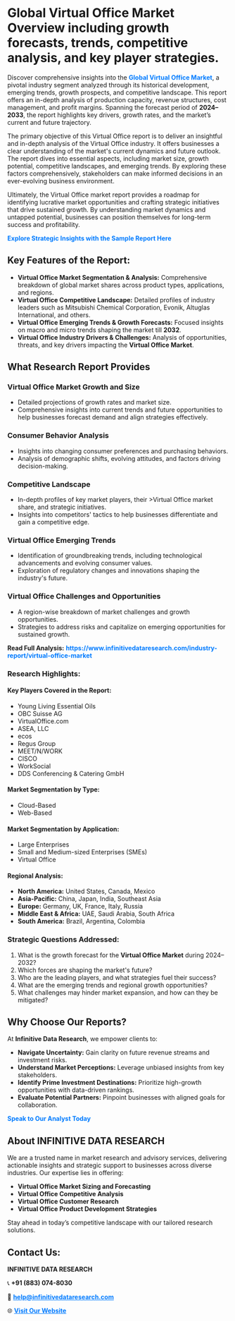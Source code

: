 <h1>Global Virtual Office Market Overview including growth forecasts, trends, competitive analysis, and key player strategies.</h1>
<p>
Discover comprehensive insights into the 
<a href="https://www.infinitivedataresearch.com/industry-report/virtual-office-market" rel="dofollow" style="color: #007BFF; text-decoration: none;"><strong>Global Virtual Office Market</strong></a>, a pivotal industry segment analyzed through its historical development, emerging trends, growth prospects, and competitive landscape. This report offers an in-depth analysis of production capacity, revenue structures, cost management, and profit margins. Spanning the forecast period of <strong>2024–2033</strong>, the report highlights key drivers, growth rates, and the market’s current and future trajectory.
</p>
<p>
The primary objective of this Virtual Office report is to deliver an insightful and in-depth analysis of the Virtual Office industry. It offers businesses a clear understanding of the market's current dynamics and future outlook. The report dives into essential aspects, including market size, growth potential, competitive landscapes, and emerging trends. By exploring these factors comprehensively, stakeholders can make informed decisions in an ever-evolving business environment.
</p>
<p>
Ultimately, the Virtual Office market report provides a roadmap for identifying lucrative market opportunities and crafting strategic initiatives that drive sustained growth. By understanding market dynamics and untapped potential, businesses can position themselves for long-term success and profitability.
</p>
<p>
<a href="https://www.infinitivedataresearch.com/request-sample/reportId=112280" style="color: #007BFF; text-decoration: none;"><strong>Explore Strategic Insights with the Sample Report Here</strong></a>
</p>

<h2>Key Features of the Report:</h2>
<ul>
<li><strong>Virtual Office Market Segmentation & Analysis:</strong> Comprehensive breakdown of global market shares across product types, applications, and regions.</li>
<li><strong>Virtual Office Competitive Landscape:</strong> Detailed profiles of industry leaders such as Mitsubishi Chemical Corporation, Evonik, Altuglas International, and others.</li>
<li><strong>Virtual Office Emerging Trends & Growth Forecasts:</strong> Focused insights on macro and micro trends shaping the market till <strong>2032</strong>.</li>
<li><strong>Virtual Office Industry Drivers & Challenges:</strong> Analysis of opportunities, threats, and key drivers impacting the <strong>Virtual Office Market</strong>.</li>
</ul>

<h2>What Research Report Provides</h2>
<h3>Virtual Office Market Growth and Size</h3>
<ul>
<li>Detailed projections of growth rates and market size.</li>
<li>Comprehensive insights into current trends and future opportunities to help businesses forecast demand and align strategies effectively.</li>
</ul>

<h3>Consumer Behavior Analysis</h3>
<ul>
<li>Insights into changing consumer preferences and purchasing behaviors.</li>
<li>Analysis of demographic shifts, evolving attitudes, and factors driving decision-making.</li>
</ul>

<h3>Competitive Landscape</h3>
<ul>
<li>In-depth profiles of key market players, their >Virtual Office market share, and strategic initiatives.</li>
<li>Insights into competitors' tactics to help businesses differentiate and gain a competitive edge.</li>
</ul>

<h3>Virtual Office Emerging Trends</h3>
<ul>
<li>Identification of groundbreaking trends, including technological advancements and evolving consumer values.</li>
<li>Exploration of regulatory changes and innovations shaping the industry's future.</li>
</ul>

<h3>Virtual Office Challenges and Opportunities</h3>
<ul>
<li>A region-wise breakdown of market challenges and growth opportunities.</li>
<li>Strategies to address risks and capitalize on emerging opportunities for sustained growth.</li>
</ul>
<p><strong>Read Full Analysis:</strong> <a href="https://www.infinitivedataresearch.com/industry-report/virtual-office-market" rel="dofollow" style="color: #007BFF; text-decoration: none;"><strong>https://www.infinitivedataresearch.com/industry-report/virtual-office-market</strong></a></p>
<h3>Research Highlights:</h3>
<h4>Key Players Covered in the Report:</h4>
<ul><li>Young Living Essential Oils</li><li>OBC Suisse AG</li><li>VirtualOffice.com</li><li>ASEA, LLC</li><li>ecos</li><li>Regus Group</li><li>MEET/N/WORK</li><li>CISCO</li><li>WorkSocial</li><li>DDS Conferencing &amp; Catering GmbH</li></ul>
<h4>Market Segmentation by Type:</h4>
<ul><li>Cloud-Based</li><li>Web-Based</li></ul>
<h4>Market Segmentation by Application:</h4>
<ul><li>Large Enterprises</li><li>Small and Medium-sized Enterprises (SMEs)</li><li>Virtual Office</li></ul>

<h4>Regional Analysis:</h4>
<ul>
<li><strong>North America:</strong> United States, Canada, Mexico</li>
<li><strong>Asia-Pacific:</strong> China, Japan, India, Southeast Asia</li>
<li><strong>Europe:</strong> Germany, UK, France, Italy, Russia</li>
<li><strong>Middle East & Africa:</strong> UAE, Saudi Arabia, South Africa</li>
<li><strong>South America:</strong> Brazil, Argentina, Colombia</li>
</ul>

<h3>Strategic Questions Addressed:</h3>
<ol>
<li>What is the growth forecast for the <strong>Virtual Office Market</strong> during 2024–2032?</li>
<li>Which forces are shaping the market's future?</li>
<li>Who are the leading players, and what strategies fuel their success?</li>
<li>What are the emerging trends and regional growth opportunities?</li>
<li>What challenges may hinder market expansion, and how can they be mitigated?</li>
</ol>

<h2>Why Choose Our Reports?</h2>
<p>At <strong>Infinitive Data Research</strong>, we empower clients to:</p>
<ul>
<li><strong>Navigate Uncertainty:</strong> Gain clarity on future revenue streams and investment risks.</li>
<li><strong>Understand Market Perceptions:</strong> Leverage unbiased insights from key stakeholders.</li>
<li><strong>Identify Prime Investment Destinations:</strong> Prioritize high-growth opportunities with data-driven rankings.</li>
<li><strong>Evaluate Potential Partners:</strong> Pinpoint businesses with aligned goals for collaboration.</li>
</ul>
<p><a href="https://www.infinitivedataresearch.com/industry-report/virtual-office-market" rel="dofollow" style="color: #007BFF; text-decoration: none;"><strong>Speak to Our Analyst Today</strong></a></p>

<h2>About INFINITIVE DATA RESEARCH</h2>
<p>We are a trusted name in market research and advisory services, delivering actionable insights and strategic support to businesses across diverse industries. Our expertise lies in offering:</p>
<ul>
<li><strong>Virtual Office Market Sizing and Forecasting</strong></li>
<li><strong>Virtual Office Competitive Analysis</strong></li>
<li><strong>Virtual Office Customer Research</strong></li>
<li><strong>Virtual Office Product Development Strategies</strong></li>
</ul>
<p>Stay ahead in today’s competitive landscape with our tailored research solutions.</p>

<h2>Contact Us:</h2>
<p><strong>INFINITIVE DATA RESEARCH</strong></p>
<p>📞 <strong>+91 (883) 074-8030</strong></p>
<p>📧 <strong><a href="mailto:help@infinitivedataresearch.com" style="color: #007BFF;">help@infinitivedataresearch.com</a></strong></p>
<p>🌐 <strong><a href="https://www.infinitivedataresearch.com" rel="dofollow" style="color: #007BFF;">Visit Our Website</a></strong></p>